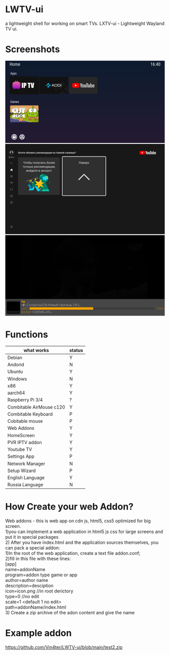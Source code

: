 # LWTV-ui
a lightweight shell for working on smart TVs. LXTV-ui - Lightweight Wayland TV ui.
# Screenshots
![alt text](image.png)
![alt text](image02.png)
![alt text](image03.png)
# Functions
what works  | status |
| --- | --- |
| Debian | Y |
| Andorid | N |
| Ubuntu | Y |
| Windows | N |
| x86 | Y |
| aarch64 | Y |
| Raspberry Pi 3/4 | ? |
| Combitable AirMouse c120 | Y |
| Combitable Keyboard | P |
| Cobitable mouse | P |
| Web Addons | Y |
| HomeScreen | Y |
| PVR IPTV addon | Y |
| Youtube TV | Y |
| Settings App | P |
| Network Manager | N |
| Setup Wizard | P |
| English Language | Y |
| Russia Language | N |

# How Create your web Addon?
Web addons - this is web app on cdn js, html5, css5 optimized for big screen. <br />
1)you can implement a web application in html5 js css for large screens and put it in special packages <br />
2) After you have index.html and the application sources themselves, you can pack a special addon: <br />
    1)In the root of the web application, create a text file addon.conf; <br />
    2)fill in this file with these lines: <br />
        [app] <br />
        name=addonName <br />
        program=addon type game or app <br />
        author=author name <br />
        description=desciption <br />
        icon=icon.png //in root derictory <br />
        type=0 //no edit <br />
        scale=1 <default 1 no edit> <br />
        path=addonName/index.html <br />
     3) Create a zip archive of the adon content and give the name <addonName> <br />
 # Example addon
 https://github.com/Vin4ter/LWTV-ui/blob/main/test2.zip
